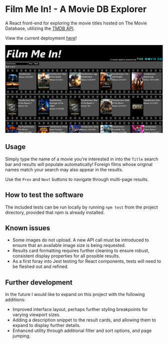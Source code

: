 # Film Me In! - A Movie DB Explorer

A React front-end for exploring the movie titles hosted on The Movie Database, utilizing the [TMDB API](https://developer.themoviedb.org/docs).

View the current deployment [here](https://sonofbrin.github.io/Film-Me-In_A-Movie-DB-Explorer/)!

![](https://github.com/sonofbrin/Film-Me-In_A-Movie-DB-Explorer/blob/d7ae3c570b3c4272ba9c03182a4c19c09679eed4/public/fmi_screencap1.png)

## Usage

Simply type the name of a movie you're interested in into the `Title` search bar and results will populate automatically! Foreign films whose original names match your search may also appear in the results.

Use the `Prev` and `Next` buttons to navigate through multi-page results.

## How to test the software

The included tests can be run locally by running `npm test` from the project directory, provided that npm is already installed.

## Known issues

* Some images do not upload. A new API call must be introduced to ensure that an available image size is being requested.
* Results card formatting requires further cleaning to ensure robust, consistent display properties for all possible results.
* As a first foray into Jest testing for React components, tests will need to be fleshed out and refined.

## Further development
In the future I would like to expand on this project with the following additions:
* Improved interface layout, perhaps further styling breakpoints for varying viewport sizes.
* Adding a description snippet to the result cards, and allowing them to expand to display further details.
* Enhanced utility through additional filter and sort options, and page jumping.
